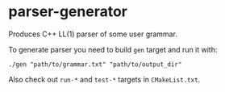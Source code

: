 # parser-generator
Produces C++ LL(1) parser of some user grammar.

To generate parser you need to build `gen` target and run it with:

`./gen "path/to/grammar.txt" "path/to/output_dir"`

 Also check out `run-*` and `test-*` targets in `CMakeList.txt`.
